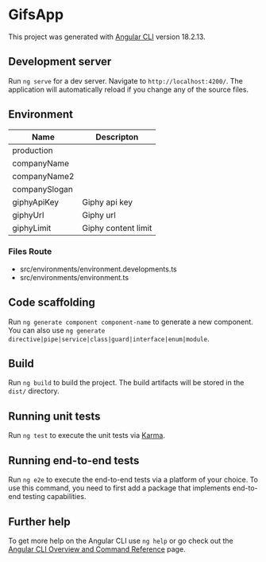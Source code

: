 # GifsApp

This project was generated with [Angular CLI](https://github.com/angular/angular-cli) version 18.2.13.

## Development server

Run `ng serve` for a dev server. Navigate to `http://localhost:4200/`. The application will automatically reload if you change any of the source files.

## Environment 

| Name              | Descripton           |
| ----------------- | -------------------- |
| production        |                      |
| companyName       |                      |
| companyName2      |                      |
| companySlogan     |                      |
| giphyApiKey       | Giphy api key        |
| giphyUrl          | Giphy url            |
| giphyLimit        | Giphy content limit  |

### Files Route 

- src/environments/environment.developments.ts
- src/environments/environment.ts


## Code scaffolding

Run `ng generate component component-name` to generate a new component. You can also use `ng generate directive|pipe|service|class|guard|interface|enum|module`.

## Build

Run `ng build` to build the project. The build artifacts will be stored in the `dist/` directory.

## Running unit tests

Run `ng test` to execute the unit tests via [Karma](https://karma-runner.github.io).

## Running end-to-end tests

Run `ng e2e` to execute the end-to-end tests via a platform of your choice. To use this command, you need to first add a package that implements end-to-end testing capabilities.


## Further help

To get more help on the Angular CLI use `ng help` or go check out the [Angular CLI Overview and Command Reference](https://angular.dev/tools/cli) page.
